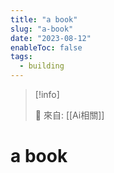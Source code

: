 ```yaml
---
title: "a book"
slug: "a-book"
date: "2023-08-12"
enableToc: false
tags:
  - building
---
```


> [!info]
>
> 🌱 來自: [[Ai相關]]

# a book


